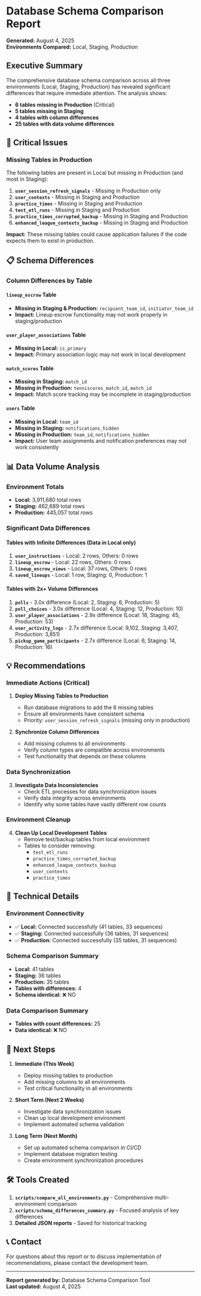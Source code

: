# Database Schema Comparison Report

**Generated:** August 4, 2025  
**Environments Compared:** Local, Staging, Production

## Executive Summary

The comprehensive database schema comparison across all three environments (Local, Staging, Production) has revealed significant differences that require immediate attention. The analysis shows:

- **6 tables missing in Production** (Critical)
- **5 tables missing in Staging** 
- **4 tables with column differences**
- **25 tables with data volume differences**

## 🚨 Critical Issues

### Missing Tables in Production
The following tables are present in Local but missing in Production (and most in Staging):

1. **`user_session_refresh_signals`** - Missing in Production only
2. **`user_contexts`** - Missing in Staging and Production
3. **`practice_times`** - Missing in Staging and Production
4. **`test_etl_runs`** - Missing in Staging and Production
5. **`practice_times_corrupted_backup`** - Missing in Staging and Production
6. **`enhanced_league_contexts_backup`** - Missing in Staging and Production

**Impact:** These missing tables could cause application failures if the code expects them to exist in production.

## 📋 Schema Differences

### Column Differences by Table

#### `lineup_escrow` Table
- **Missing in Staging & Production:** `recipient_team_id`, `initiator_team_id`
- **Impact:** Lineup escrow functionality may not work properly in staging/production

#### `user_player_associations` Table
- **Missing in Local:** `is_primary`
- **Impact:** Primary association logic may not work in local development

#### `match_scores` Table
- **Missing in Staging:** `match_id`
- **Missing in Production:** `tenniscores_match_id`, `match_id`
- **Impact:** Match score tracking may be incomplete in staging/production

#### `users` Table
- **Missing in Local:** `team_id`
- **Missing in Staging:** `notifications_hidden`
- **Missing in Production:** `team_id`, `notifications_hidden`
- **Impact:** User team assignments and notification preferences may not work consistently

## 📊 Data Volume Analysis

### Environment Totals
- **Local:** 3,911,680 total rows
- **Staging:** 462,689 total rows  
- **Production:** 445,057 total rows

### Significant Data Differences

#### Tables with Infinite Differences (Data in Local only)
1. **`user_instructions`** - Local: 2 rows, Others: 0 rows
2. **`lineup_escrow`** - Local: 22 rows, Others: 0 rows
3. **`lineup_escrow_views`** - Local: 37 rows, Others: 0 rows
4. **`saved_lineups`** - Local: 1 row, Staging: 0, Production: 1

#### Tables with 2x+ Volume Differences
1. **`polls`** - 3.0x difference (Local: 2, Staging: 6, Production: 5)
2. **`poll_choices`** - 3.0x difference (Local: 4, Staging: 12, Production: 10)
3. **`user_player_associations`** - 2.9x difference (Local: 18, Staging: 45, Production: 53)
4. **`user_activity_logs`** - 2.7x difference (Local: 9,102, Staging: 3,407, Production: 3,851)
5. **`pickup_game_participants`** - 2.7x difference (Local: 6, Staging: 14, Production: 16)

## 💡 Recommendations

### Immediate Actions (Critical)

1. **Deploy Missing Tables to Production**
   - Run database migrations to add the 6 missing tables
   - Ensure all environments have consistent schema
   - Priority: `user_session_refresh_signals` (missing only in production)

2. **Synchronize Column Differences**
   - Add missing columns to all environments
   - Verify column types are compatible across environments
   - Test functionality that depends on these columns

### Data Synchronization

3. **Investigate Data Inconsistencies**
   - Check ETL processes for data synchronization issues
   - Verify data integrity across environments
   - Identify why some tables have vastly different row counts

### Environment Cleanup

4. **Clean Up Local Development Tables**
   - Remove test/backup tables from local environment
   - Tables to consider removing:
     - `test_etl_runs`
     - `practice_times_corrupted_backup`
     - `enhanced_league_contexts_backup`
     - `user_contexts`
     - `practice_times`

## 🔧 Technical Details

### Environment Connectivity
- ✅ **Local:** Connected successfully (41 tables, 33 sequences)
- ✅ **Staging:** Connected successfully (36 tables, 31 sequences)  
- ✅ **Production:** Connected successfully (35 tables, 31 sequences)

### Schema Comparison Summary
- **Local:** 41 tables
- **Staging:** 36 tables
- **Production:** 35 tables
- **Tables with differences:** 4
- **Schema identical:** ❌ NO

### Data Comparison Summary
- **Tables with count differences:** 25
- **Data identical:** ❌ NO

## 📝 Next Steps

1. **Immediate (This Week)**
   - Deploy missing tables to production
   - Add missing columns to all environments
   - Test critical functionality in all environments

2. **Short Term (Next 2 Weeks)**
   - Investigate data synchronization issues
   - Clean up local development environment
   - Implement automated schema validation

3. **Long Term (Next Month)**
   - Set up automated schema comparison in CI/CD
   - Implement database migration testing
   - Create environment synchronization procedures

## 🛠️ Tools Created

1. **`scripts/compare_all_environments.py`** - Comprehensive multi-environment comparison
2. **`scripts/schema_differences_summary.py`** - Focused analysis of key differences
3. **Detailed JSON reports** - Saved for historical tracking

## 📞 Contact

For questions about this report or to discuss implementation of recommendations, please contact the development team.

---

**Report generated by:** Database Schema Comparison Tool  
**Last updated:** August 4, 2025 